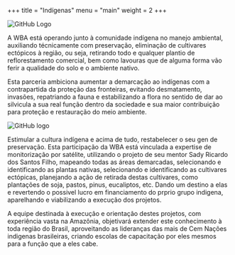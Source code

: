 +++
title = "Indígenas"
menu = "main"
weight = 2
+++

![GitHub Logo](/images/aldeiaindigena.jpg)

A WBA está operando junto à comunidade indígena no manejo ambiental, auxiliando técnicamente com preservação, eliminação de cultivares ectópicos à região, ou seja, retirando todo e qualquer plantio de reflorestamento comercial, bem como lavouras que de alguma forma vão ferir a qualidade do solo e o ambiente nativo.

Esta parceria ambiciona aumentar a demarcação ao indígenas com a contrapartida da proteção das fronteiras, evitando desmatamento, invasões, repatriando a fauna e estabilizando a flora  no sentido de dar ao silvicula a sua real função dentro da sociedade e sua maior contribuição para proteção e restauração do meio ambiente.

![GitHub logo](/images/fauna2.jpg)

Estimular a cultura indígena e acima de tudo, restabelecer o seu gen de preservação.
Esta participação da WBA está vinculada a expertise de monitorização por satélite, utilizando o projeto de seu mentor Sady Ricardo dos Santos Filho, mapeando todas as áreas demarcadas, selecionando e identificando as plantas nativas, selecionando e identificando as cultivares ectópicas, planejando a ação de retirada destas cultivares, como plantações de soja, pastos, pinus, eucaliptos, etc. Dando um destino a elas e revertendo o possivel lucro em financiamento do prprio grupo indigena, aparelhando e viabilizando a execução dos projetos.

A equipe destinada à execução e orientação destes projetos, com experiência vasta na Amazônia, objetivará extender este conhecimento à toda região do Brasil, aproveitando as lideranças das mais de Cem Nações indigenas brasileiras, criando escolas de capacitação por eles mesmos para a função que a eles cabe.
